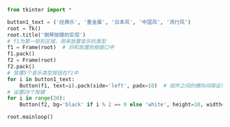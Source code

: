 
<BlogInfo title="19.制作钢琴按键布局pack布局管理" author="白日梦想猿" pv=0 read_times=0 pre_cost_time=0分23秒 category="GUI编程" tag_list="['GUI编程']" create_time="2020.06.28 15:17:13" update_time="2020.06.28 15:34:58" />

```python
from tkinter import *

button1_text = ('经典乐', '重金属', '日本风', '中国风', '流行风')
root = Tk()
root.title('钢琴按键的实现')
# f1为第一矩形区域，用来放置音乐的类型
f1 = Frame(root)  # 将和放置到根窗口中
f1.pack()
f2 = Frame(root)
f2.pack()
# 放置5个音乐类型按钮在f1中
for i in button1_text:
    Button(f1, text=i).pack(side='left', padx=10)  # 组件之间的横向间隔设为10
# 设置20个按键
for i in range(20):
    Button(f2, bg='black' if i % 2 == 0 else 'white', height=10, width=5, borderwidth=2, padx=1).pack(side='left')

root.mainloop()

```

